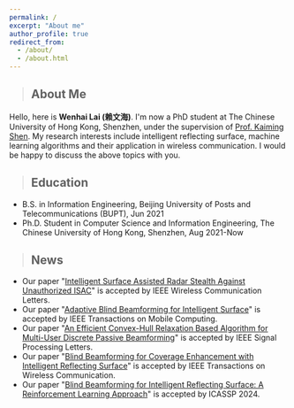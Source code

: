 ```yaml
---
permalink: /
excerpt: "About me"
author_profile: true
redirect_from: 
  - /about/
  - /about.html
---
```

>## About Me
Hello, here is **Wenhai Lai (赖文海)**. I'm now a PhD student at The Chinese University of Hong Kong, Shenzhen, under the supervision of [Prof. Kaiming Shen](https://kaimingshen.github.io/index.html). My research interests include intelligent reflecting surface, machine learning algorithms and their application in wireless communication. I would be happy to discuss the above topics with you.

>## Education
* B.S. in Information Engineering, Beijing University of Posts and Telecommunications (BUPT), Jun 2021
* Ph.D. Student in Computer Science and Information Engineering, The Chinese University of Hong Kong, Shenzhen, Aug 2021-Now

>## News
* Our paper "[Intelligent Surface Assisted Radar Stealth Against Unauthorized ISAC](/files/Fan_WCL_2025.pdf)" is accepted by IEEE Wireless Communication Letters.
* Our paper "[Adaptive Blind Beamforming for Intelligent Surface](/files/Lai_TMC_2024.pdf)" is accepted by IEEE Transactions on Mobile Computing.
* Our paper "[An Efficient Convex-Hull Relaxation Based Algorithm for Multi-User Discrete Passive Beamforming](/files/Lai_SPL_2024.pdf)" is accepted by IEEE Signal Processing Letters.
* Our paper "[Blind Beamforming for Coverage Enhancement with Intelligent Reflecting Surface](/files/Fan_TWC_2024.pdf)" is accepted by IEEE Transactions on Wireless Communication.
* Our paper "[Blind Beamforming for Intelligent Reflecting Surface: A Reinforcement Learning Approach](/files/ICASSP_2024.pdf)" is accepted by ICASSP 2024.